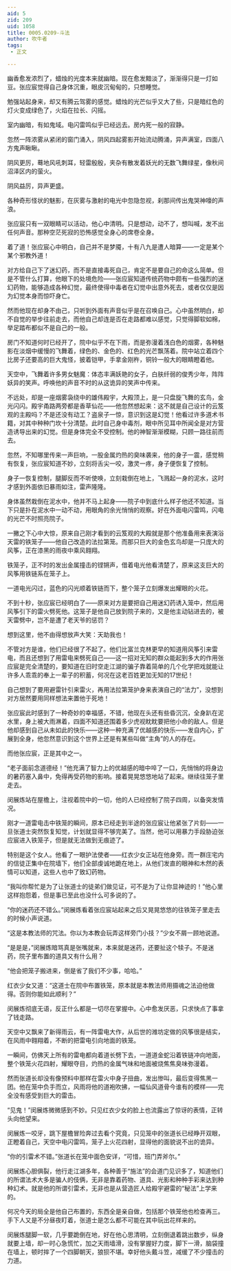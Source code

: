```yaml
---
aid: 5
zid: 209
uid: 1058
title: 0005.0209-斗法
author: 吹牛者
tags: 
 - 正文

---
```




  幽香愈发浓烈了，蜡烛的光度本来就幽暗。现在愈发黯淡了，渐渐得只是一灯如豆。张应宸觉得自己身体沉重，眼皮沉甸甸的，只想睡觉。

  勉强站起身来，却又有腾云驾雾的感觉。蜡烛的光芒似乎又大了些，只是暗红色的灯火变成绿色了，火焰在拉长、闪摇。

  室内幽暗，有如鬼域。电闪雷鸣似乎已经远去。房内死一般的寂静。

  忽然一阵浓雾从紧闭的窗门涌入，阴风四起雾影开始流动腾涌，异声满室，四面八方鬼声瞅瞅。

  阴风更厉，蓦地风吼刺耳，轻雷殷殷，夹杂有散发着妖光的无数飞舞绿星，像秋间沼泽区内的萤火。

  阴风益厉，异声更盛。

  各种奇形怪状的魅影，在灰雾与激射的电光中忽隐忽视，刹那间传出鬼哭神嚎的声浪。

  张应宸只有一双眼睛可以活动，他心中清明。只是想动，动不了，想叫喊，发不出任何声音。那种空茫死寂的恐怖感觉全身心的席卷全身。

  着了道！张应宸心中明白，自己并不是梦魇，十有八九是遭人暗算——一定是某个某个邪教外道！

  对方给自己下了迷幻药，而不是直接毒死自己，肯定不是要自己的命这么简单。但是不管什么打算，他眼下的处境危险——张应宸知道传统药物中颇有一些强烈的迷幻药物，能够造成各种幻觉，最终使得中毒者在幻觉中出意外死去，或者仅仅是因为幻觉本身而惊吓身亡。

  然而他现在却身不由己，只听到外面有声音似乎是在召唤自己。心中虽然明白，却不自觉的举步往前走去，而他自己却连是否在走路都难以感觉，只觉得脚软如棉，举足踏布都似不是自己的一般。

  房门不知道何时已经开了，院中似乎不在下雨，而是弥漫着浅白色的烟雾，各种魅影在淡烟中缓慢的飞舞着，绿色的、金色的、红色的光芒飘荡着。院中站立着四个比房子还要高的巨大鬼怪，披着铠甲，手拿金刚杵，铜铃一般大的眼睛瞪着他。

  天空中，飞舞着许多男女魅魔：体态丰满妖艳的女子，白肤纤弱的俊秀少年，阵阵妖异的笑声。呼唤他的声音不时的从这诡异的笑声中传来。

  不远处，却是一座烟雾袅绕中的雄伟殿宇，大殿顶上，是一只盘旋飞舞的玄鸟，金光闪闪。殿宇甬路两旁都是香草仙花——他忽然想起来：这不就是自己设计的云笈观的主殿吗？不是还没有动工？盗泉子一惊，意识到这是幻觉！他看过许多道术书籍，对其中种种门坎十分清楚。此时自己身中毒剂，眼中所见耳中所闻全是对方营造诱导出来的幻觉。但是身体完全不受控制。他的神智渐渐模糊，只顾一路往前而去。

  忽然，不知哪里传来一声巨响，一股金属灼热的臭味袭来，他的身子一震，感觉稍有恢复，张应宸知道不妙，立刻将舌尖一咬，激灵一疼，身子便恢复了控制。

  身子一恢复控制，腿脚反而不听使唤，立刻栽倒在地上，飞溅起一身的泥水，这时才感到外面依旧暴雨如注，雷声隆隆。

  身体虽然栽倒在泥水中，他并不马上起身——院子中到底什么样子他还不知道。当下只是扑在泥水中一动不动，用眼角的余光悄悄的观察。好在外面电闪雷鸣，闪电的光芒不时照亮院子。

  一撇之下心中大惊，原来自己刚才看到的云笈观的大殿就是那个他准备用来表演浴天雷的铁笼子——他自己改造的法拉第笼。而那只巨大的金色玄鸟却是一只庞大的风筝，正在漆黑的雨夜中乘风翱翔。

  铁笼子，正不时的发出金属撞击的铿锵声，借着电光他看清楚了，原来这支巨大的风筝用铁链系在笼子上。

  一道电光闪过，蓝色的闪光顺着铁链而下，整个笼子立刻爆发出耀眼的火花。

  不到十秒，张应宸已经明白了——原来对方是要把自己用迷幻药诱入笼中，然后用风筝引下的雷火劈死他。这笼子是他自己放到院子来的，又是他主动钻进去的，被天雷劈中，岂不是遭了老天爷的惩罚？

  想到这里，他不由得想放声大笑：天助我也！

  不管对方是谁，他们已经很了不起了。他们比富兰克林更早的知道用风筝引来雷电，而且还想到了用雷电来劈死自己——这一招对无知的群众能起到多大的作用张应宸是完全清楚的，要知道在旧时空走江湖的骗子靠着简单的几个化学把戏就能让许多人乖乖的奉上一辈子的积蓄，何况在这老百姓更加无知的17世纪！

  自己想到了要用避雷针引来雷火，再用法拉第笼护身来表演自己的“法力”，没想到对方居然要用同样想法来置他于死地！

  张应宸此时感到了一种奇妙的幸福感，不错，他现在头还有些昏沉沉，全身趴在泥水里，身上被大雨淋着，四面不知道还围着多少虎视眈眈要把他小命的敌人。但是他却感到自己从未如此的快乐——这种一种充满了优越感的快乐——发自内心，扩展到全身，他忽然意识到这个世界上还是有某些叫做“主角”的人的存在。

  而他张应宸，正是其中之一。

  “老子面前念道德经！”他充满了智力上的优越感的暗中啐了一口，先悄悄的将身边的暑药塞入鼻中，免得再受药物的影响。接着晃晃悠悠地站了起来。继续往笼子里走去。

  闵展炼站在屋檐上，注视着院中的一切，他的人已经控制了院子四周，以备突发情况。

  刚才一道雷电击中铁笼的瞬间，原本已经走到半途的张应宸让他紧张了片刻——一旦张道士突然恢复知觉，计划就显得不够完美了。当然，他可以用暴力手段胁迫张应宸进入铁笼子，但是就无法做到无痕迹了。

  特别是这个女人。他看了一眼护法使者——红衣少女正站在他身旁。而一群庄宅内的信徒正集中在院墙下，他们全部虔诚地跪在地上，从他们发直的眼神和木然的表情可以知道，这些人也中了致幻药物。

  “我叫你帮忙是为了让张道士的徒弟们做见证，可不是为了让你显神迹的！”他心里这样抱怨着，但是事已至此也没什么可多说的了。

  “你的迷药还不错么。”闵展炼看着张应宸站起来之后又晃晃悠悠的往铁笼子里走去的时候小声说道。

  “这是本教法师的咒法。你以为本教会玩弄这样旁门小技？”少女不屑一顾地说道。

  “是是是，”闵展炼暗骂真是张嘴就来，本来就是迷药，还要扯这个犊子。不是迷药，院子里布置的道具又有什么用？

  “他会把笼子搬进来，倒是省了我们不少事，哈哈。”

  红衣少女又道：“这道士在院中布置铁笼，原本就是本教法师用摄魂之法迫他做得。否则你能如此顺利？”

  闵展炼彻底无语，反正什么都是一切尽在掌握中。心中愈发厌恶，只求快点了事拿了钱走路。

  天空中又飘来了新得雨云，有一阵雷电大作，从后世的潍坊定做的风筝很是结实，在风雨中翱翔着，不断的把雷电引向地面的铁笼。

  一瞬间，仿佛天上所有的雷电都向着道长劈下去，一道道金蛇沿着铁链冲向地面，整个铁笼火花四射，耀眼夺目，灼热的金属气味和地面被烧焦焦臭味弥漫着。

  然而张道长却没有像预料中那样在雷火中身子扭曲，发出惨叫，最后变得焦黑一团。他在笼中负手而立，风雨将他的道袍吹拂，一幅仙风道骨今谁有的模样——完全没有感受到巨大的雷击。

  “见鬼！”闵展炼微微感到不妙。只见红衣少女的脸上也流露出了惊讶的表情，正转头向他望来。

  闵展炼一咬牙，跳下屋檐冒险奔过去看个究竟，只见笼中的张道长已经睁开双眼，正瞪着自己，天空中电闪雷鸣，笼子上火花四射，显得他的面貌说不出的诡异。

  “你的引雷术不错。”张道长在笼中面色安详，“可惜，班门弄斧尔。”

  闵展炼心胆俱裂，他行走江湖多年，各种善于“施法”的会道门见识多了，知道他们的所谓法术大多是骗人的伎俩，无非是靠着药物、道具、光影和种种手彩来达到种种幻术。就是他的所谓引雷术，无非也是从营造匠人给殿宇避雷的“秘法”上学来的。

  何况今天的局全是他自己布置的，东西全是亲自做，包括那个铁笼他也检查再三。手下人又是不分昼夜盯着，张道士是怎么都不可能在其中玩出花样来的。

  闵展炼腿脚一软，几乎要跪倒在地，好在他心思清明，立刻倒退着跳出数步，纵身就要上墙，却一时心急慌忙，加之天雨墙滑，没有掌握好力度，脚下一滑，脑袋撞在墙上，顿时摔了一个四脚朝天，狼狈不堪。幸好他头戴斗笠，减缓了不少撞击的力道。


